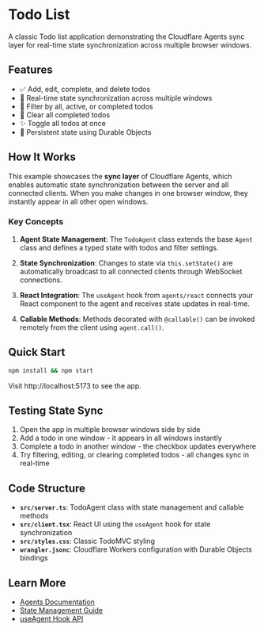 # Todo List

A classic Todo list application demonstrating the Cloudflare Agents sync layer for real-time state synchronization across multiple browser windows.

## Features

- ✅ Add, edit, complete, and delete todos
- 🔄 Real-time state synchronization across multiple windows
- 🎯 Filter by all, active, or completed todos
- 🧹 Clear all completed todos
- ✨ Toggle all todos at once
- 💾 Persistent state using Durable Objects

## How It Works

This example showcases the **sync layer** of Cloudflare Agents, which enables automatic state synchronization between the server and all connected clients. When you make changes in one browser window, they instantly appear in all other open windows.

### Key Concepts

1. **Agent State Management**: The `TodoAgent` class extends the base `Agent` class and defines a typed state with todos and filter settings.

2. **State Synchronization**: Changes to state via `this.setState()` are automatically broadcast to all connected clients through WebSocket connections.

3. **React Integration**: The `useAgent` hook from `agents/react` connects your React component to the agent and receives state updates in real-time.

4. **Callable Methods**: Methods decorated with `@callable()` can be invoked remotely from the client using `agent.call()`.

## Quick Start

```bash
npm install && npm start
```

Visit http://localhost:5173 to see the app.

## Testing State Sync

1. Open the app in multiple browser windows side by side
2. Add a todo in one window - it appears in all windows instantly
3. Complete a todo in another window - the checkbox updates everywhere
4. Try filtering, editing, or clearing completed todos - all changes sync in real-time

## Code Structure

- **`src/server.ts`**: TodoAgent class with state management and callable methods
- **`src/client.tsx`**: React UI using the `useAgent` hook for state synchronization
- **`src/styles.css`**: Classic TodoMVC styling
- **`wrangler.jsonc`**: Cloudflare Workers configuration with Durable Objects bindings

## Learn More

- [Agents Documentation](https://developers.cloudflare.com/agents/)
- [State Management Guide](../../packages/agents/README.md)
- [useAgent Hook API](../../packages/agents/src/react.tsx)
